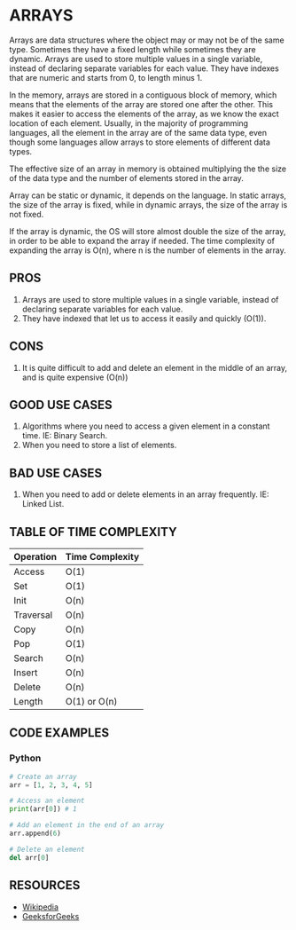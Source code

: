 # ARRAYS

Arrays are data structures where the object may or may not be of the same type.
Sometimes they have a fixed length while sometimes they are dynamic.
Arrays are used to store multiple values in a single variable, instead of declaring separate variables for each value. They have indexes that are numeric and starts from 0, to length minus 1.

In the memory, arrays are stored in a contiguous block of memory, which means that the elements of the array are stored one after the other. This makes it easier to access the elements of the array, as we know the exact location of each element. Usually, in the majority of programming languages, all the element in the array are of the same data type, even though some languages allow arrays to store elements of different data types.

The effective size of an array in memory is obtained multiplying the the size of the data type and the number of elements stored in the array.

Array can be static or dynamic, it depends on the language. In static arrays, the size of the array is fixed, while in dynamic arrays, the size of the array is not fixed.

If the array is dynamic, the OS will store almost double the size of the array, in order to be able to expand the array if needed. The time complexity of expanding the array is O(n), where n is the number of elements in the array.

## PROS
1. Arrays are used to store multiple values in a single variable, instead of declaring separate variables for each value.
2. They have indexed that let us to access it easily and quickly (O(1)).

## CONS
1. It is quite difficult to add and delete an element in the middle of an array, and is quite expensive      (O(n))

## GOOD USE CASES
1. Algorithms where you need to access a given element in a constant time. IE: Binary Search.
2. When you need to store a list of elements.

## BAD USE CASES
1. When you need to add or delete elements in an array frequently. IE: Linked List.

## TABLE OF TIME COMPLEXITY
| Operation | Time Complexity |
|-----------|-----------------|
| Access    | O(1)            |
| Set       | O(1)            |
| Init      | O(n)            |
| Traversal | O(n)            |
| Copy      | O(n)            |
| Pop       | O(1)            |
| Search    | O(n)            |
| Insert    | O(n)            |
| Delete    | O(n)            |
| Length    | O(1) or O(n)    |

## CODE EXAMPLES
### Python
```python
# Create an array
arr = [1, 2, 3, 4, 5]

# Access an element
print(arr[0]) # 1

# Add an element in the end of an array
arr.append(6)

# Delete an element
del arr[0]
```

## RESOURCES
- [Wikipedia](https://en.wikipedia.org/wiki/Array_data_structure)
- [GeeksforGeeks](https://www.geeksforgeeks.org/array-data-structure/)